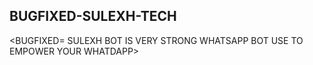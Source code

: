 ## BUGFIXED-SULEXH-TECH
<BUGFIXED= SULEXH BOT IS VERY STRONG WHATSAPP BOT USE TO EMPOWER YOUR WHATDAPP>
